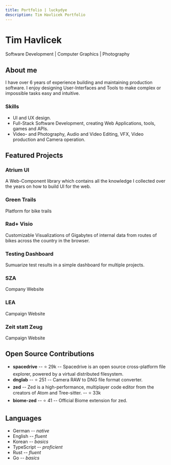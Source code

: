 ```yaml
---
title: Portfolio | luckydye
description: Tim Havlicek Portfolio
---
```


# Tim Havlicek

Software Development | Computer Graphics | Photography

## About me

I have over 6 years of experience building and maintaining production software. I enjoy designing User-Interfaces and Tools to make complex or impossible tasks easy and intuitive.

### Skills

- UI and UX design.
- Full-Stack Software Development, creating Web Applications, tools, games and APIs.
- Video- and Photography, Audio and Video Editing, VFX, Video production and Camera operation.

## Featured Projects

### Atrium UI
A Web-Component library which contains all the knowledge I collected over the years on how to build UI for the web.

### Green Trails 
Platform for bike trails

### Rad+ Visio 
Customizable Visualizations of Gigabytes of internal data from routes of bikes across the country in the browser.

### Testing Dashboard 
Sumuarize test results in a simple dashboard for multiple projects.

### SZA 
Company Website

### LEA 
Campaign Website

### Zeit statt Zeug
Campaign Website

## Open Source Contributions

- **spacedrive** -- ⭐ 29k -- Spacedrive is an open source cross-platform file explorer, powered by a virtual distributed filesystem.
- **dnglab** -- ⭐ 251 -- Camera RAW to DNG file format converter.
- **zed** -- Zed is a high-performance, multiplayer code editor from the creators of Atom and Tree-sitter. -- ⭐ 33k
- **biome-zed** -- ⭐ 41 -- Official Biome extension for zed.

## Languages

- German -- _native_
- English -- _fluent_
- Korean -- _basics_
- TypeScript -- _proficient_
- Rust -- _fluent_
- Go -- _basics_
